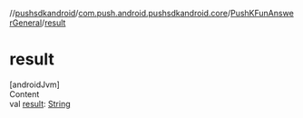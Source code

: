//[pushsdkandroid](../../index.md)/[com.push.android.pushsdkandroid.core](../index.md)/[PushKFunAnswerGeneral](index.md)/[result](result.md)



# result  
[androidJvm]  
Content  
val [result](result.md): [String](https://kotlinlang.org/api/latest/jvm/stdlib/kotlin/-string/index.html)  



